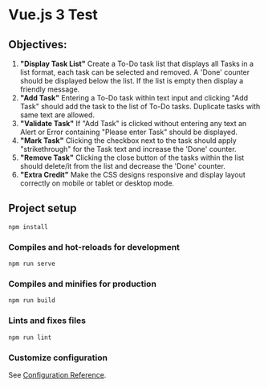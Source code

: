 # Vue.js 3 Test

## Objectives:

1. <b>"Display Task List"</b> Create a To-Do task list that displays all Tasks in a list format, each task can be selected and removed.
    A 'Done' counter should be displayed below the list.
    If the list is empty then display a friendly message.
2. <b>"Add Task"</b> Entering a To-Do task within text input and clicking "Add Task" should add the task to the list of To-Do tasks. Duplicate tasks with same text are allowed.
3. <b>"Validate Task"</b> If "Add Task" is clicked without entering any text an Alert or Error containing "Please enter Task" should be displayed.
4. <b>"Mark Task"</b>  Clicking the checkbox next to the task should apply "strikethrough" for the Task text and increase the 'Done' counter.
5. <b>"Remove Task"</b> Clicking the close button of the tasks within the list should delete/it from the list and decrease the 'Done' counter.
6.  <b>"Extra Credit"</b> Make the CSS designs responsive and display layout correctly on mobile or tablet or desktop mode.

## Project setup
```
npm install
```

### Compiles and hot-reloads for development
```
npm run serve
```

### Compiles and minifies for production
```
npm run build
```

### Lints and fixes files
```
npm run lint
```

### Customize configuration
See [Configuration Reference](https://cli.vuejs.org/config/).

